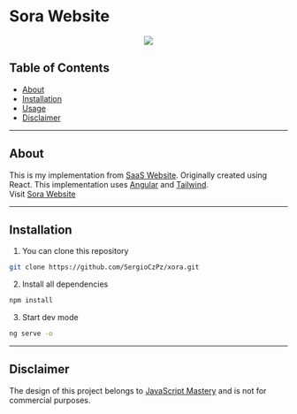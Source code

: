 # Sora Website

<p align="center">
  <a>
    <img src="https://skillicons.dev/icons?i=angular,tailwind" />
  </a>
</p>

## Table of Contents

- [About](#about)
- [Installation](#installation)
- [Usage](#usage)
- [Disclaimer](#disclaimer)

---

## About

This is my implementation from [SaaS Website](https://www.youtube.com/watch?v=ukiGFmZ32YA). Originally created using React.
This implementation uses [Angular](https://angular.dev) and [Tailwind](https://tailwindcss.com).  
Visit [Sora Website](https://sorasaas.netlify.app)

---

## Installation

1. You can clone this repository

```bash
git clone https://github.com/SergioCzPz/xora.git
```

2. Install all dependencies

```bash
npm install
```

3. Start dev mode

```bash
ng serve -o
```

---

## Disclaimer

The design of this project belongs to [JavaScript Mastery](https://www.youtube.com/@javascriptmastery) and is not for commercial purposes.
